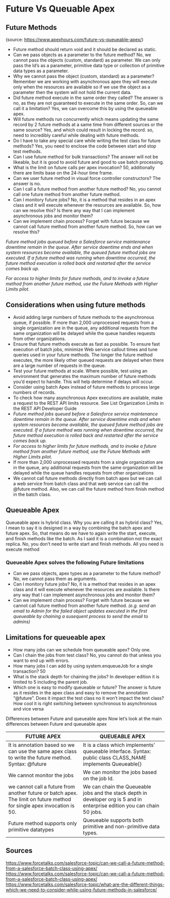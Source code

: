 # Future Vs Queuable Apex

## Future Methods 
(source: https://www.apexhours.com/future-vs-queueable-apex/)

* Future method should return void and it should be declared as static.
* Can we pass objects as a parameter to the future method? No, we cannot pass the objects (custom, standard) as parameter. We can only pass the Id’s as a parameter, primitive data type or collection of primitive data types as a parameter.
* Why we cannot pass the object (custom, standard) as a parameter? Remember we are working with asynchronous apex they will execute only when the resources are available so if we use the object as a parameter then the system will not hold the current data.
* Did future method execute in the same order they called? The answer is no, as they are not guaranteed to execute in the same order. So, can we call it a limitation? Yes, we can overcome this by using the queueable apex.
* Will future methods run concurrently which means updating the same record by 2 future methods at a same time from different sources or the same source? Yes, and which could result in locking the record. so, need to incredibly careful while dealing with future methods.
* Do I have to take any special care while writing the test class for future methods? Yes, you need to enclose the code between start and stop test methods.
* Can I use future method for bulk transactions? The answer will not be likeable, but it is good to avoid future and good to use batch processing.
* What is the limit on future calls per apex invocation? 50, additionally there are limits base on the 24-hour time frame.
* Can we user future method in visual force controller constructors? The answer is no.
* Can I call a future method from another future method? No, you cannot call one future method from another future method.
* Can I monitory future jobs? No, it is a method that resides in an apex class and it will execute whenever the resources are available. So, how can we resolve this? Is there any way that I can implement asynchronous jobs and monitor them?
* Can we implement chain process? Forget with future because we cannot call future method from another future method. So, how can we resolve this?

*Future method jobs queued before a Salesforce service maintenance downtime remain in the queue. After service downtime ends and when system resources become available, the queued future method jobs are executed. If a future method was running when downtime occurred, the future method execution is rolled back and restarted after the service comes back up.*

*For access to higher limits for future methods, and to invoke a future method from another future method, use the Future Methods with Higher Limits pilot.*

## Considerations when using future methods

* Avoid adding large numbers of future methods to the asynchronous queue, if possible. If more than 2,000 unprocessed requests from a single organization are in the queue, any additional requests from the same organization will be delayed while the queue handles requests from other organizations.
* Ensure that future methods execute as fast as possible. To ensure fast execution of batch jobs, minimize Web service callout times and tune queries used in your future methods. The longer the future method executes, the more likely other queued requests are delayed when there are a large number of requests in the queue.
* Test your future methods at scale. Where possible, test using an environment that generates the maximum number of future methods you’d expect to handle. This will help determine if delays will occur.
* Consider using batch Apex instead of future methods to process large numbers of records.
* To check how many asynchronous Apex executions are available, make a request to the REST API limits resource. See List Organization Limits in the REST API Developer Guide
* *Future method jobs queued before a Salesforce service maintenance downtime remain in the queue. After service downtime ends and when system resources become available, the queued future method jobs are executed. If a future method was running when downtime occurred, the future method execution is rolled back and restarted after the service comes back up.*
* *For access to higher limits for future methods, and to invoke a future method from another future method, use the Future Methods with Higher Limits pilot.*
* If more than 2,000 unprocessed requests from a single organization are in the queue, any additional requests from the same organization will be delayed while the queue handles requests from other organizations
*  We cannot call future methods directly from batch apex but we can call a web service from batch class and that web service can call the @future method. Also, we can call the future method from finish method in the batch class.

## Queueable Apex
Queueable apex is hybrid class. Why you are calling it as hybrid class? Yes, I mean to say it is designed in a way by combining the batch apex and future apex. So, that means do we have to again write the start, execute, and finish methods like the batch. As I said it is a combination not the exact replica. No, you don’t need to write start and finish methods. All you need is execute method

### Queueable Apex solves the following Future limitations
* Can we pass objects, apex types as a parameter to the future method? No, we cannot pass them as arguments.
* Can I monitory future jobs? No, it is a method that resides in an apex class and it will execute whenever the resources are available. Is there any way that I can implement asynchronous jobs and monitor them?
* Can we implement chain process? Forget with future because we cannot call future method from another future method. *(e.g. send an email to Admin for the failed object updates executed in the first queueable by chaining a susequent process to send the email to admins)*



## Limitations for queueable apex
* How many jobs can we schedule from queueable apex? Only one.
* Can I chain the jobs from test class? No, you cannot do that unless you want to end up with errors.
* How many jobs I can add by using system.enqueueJob for a single transaction? 50
* What is the stack depth for chaining the jobs? In developer edition it is limited to 5 including the parent job.
* Which one is easy to modify queueable or future? The answer is future as it resides in the apex class and easy to remove the annotation “@future”. Does it impact the test class no it won’t impact the test class? How cool it is right switching between synchronous to asynchronous and vice versa

Differences between Future and queueable apex
Now let’s look at the main differences between Future and queueable apex

FUTURE APEX	| QUEUEABLE APEX
----------- | --------------
It is annotation based so we can use the same apex class to write the future method. Syntax: @future |	It is a class which implements’ queueable interface. Syntax: public class CLASS_NAME implements Queueable{}
We cannot monitor the jobs	| We can monitor the jobs based on the job Id.
we cannot call a future from another future or batch apex. The limit on future method for single apex invocation is 50.	| We can chain the Queueable jobs and the stack depth in developer org is 5 and in enterprise edition you can chain 50 jobs.
Future method supports only primitive datatypes	| Queueable supports both primitive and non-primitive data types.

## Sources
https://www.forcetalks.com/salesforce-topic/can-we-call-a-future-method-from-a-salesforce-batch-class-using-apex/
https://www.forcetalks.com/salesforce-topic/can-we-call-a-future-method-from-a-salesforce-batch-class-using-apex/
https://www.forcetalks.com/salesforce-topic/what-are-the-different-things-which-we-need-to-consider-while-using-future-methods-in-salesforce/
